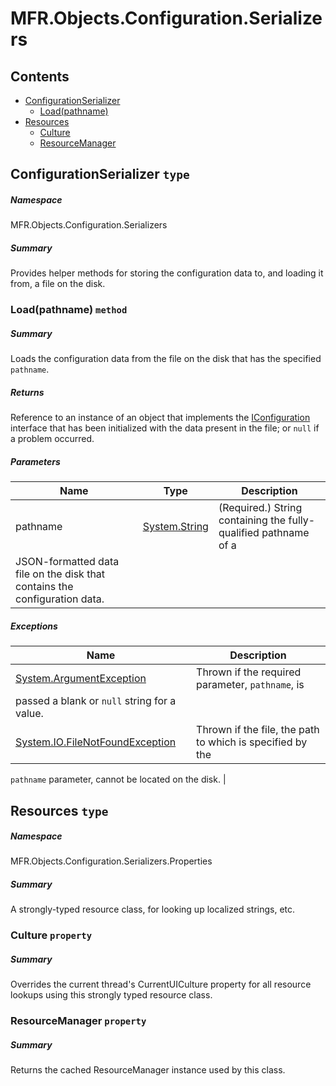 <a name='assembly'></a>
# MFR.Objects.Configuration.Serializers

## Contents

- [ConfigurationSerializer](#T-MFR-Objects-Configuration-Serializers-ConfigurationSerializer 'MFR.Objects.Configuration.Serializers.ConfigurationSerializer')
  - [Load(pathname)](#M-MFR-Objects-Configuration-Serializers-ConfigurationSerializer-Load-System-String- 'MFR.Objects.Configuration.Serializers.ConfigurationSerializer.Load(System.String)')
- [Resources](#T-MFR-Objects-Configuration-Serializers-Properties-Resources 'MFR.Objects.Configuration.Serializers.Properties.Resources')
  - [Culture](#P-MFR-Objects-Configuration-Serializers-Properties-Resources-Culture 'MFR.Objects.Configuration.Serializers.Properties.Resources.Culture')
  - [ResourceManager](#P-MFR-Objects-Configuration-Serializers-Properties-Resources-ResourceManager 'MFR.Objects.Configuration.Serializers.Properties.Resources.ResourceManager')

<a name='T-MFR-Objects-Configuration-Serializers-ConfigurationSerializer'></a>
## ConfigurationSerializer `type`

##### Namespace

MFR.Objects.Configuration.Serializers

##### Summary

Provides helper methods for storing the configuration data to, and
loading it from, a file on the disk.

<a name='M-MFR-Objects-Configuration-Serializers-ConfigurationSerializer-Load-System-String-'></a>
### Load(pathname) `method`

##### Summary

Loads the configuration data from the file on the disk that has the
specified `pathname`.

##### Returns

Reference to an instance of an object that implements the
[IConfiguration](#T-MFR-Objects-IConfiguration 'MFR.Objects.IConfiguration')
interface that has
been initialized with the data present in the file; or `null`
if a problem occurred.

##### Parameters

| Name | Type | Description |
| ---- | ---- | ----------- |
| pathname | [System.String](http://msdn.microsoft.com/query/dev14.query?appId=Dev14IDEF1&l=EN-US&k=k:System.String 'System.String') | (Required.) String containing the fully-qualified pathname of a
JSON-formatted data file on the disk that contains the configuration data. |

##### Exceptions

| Name | Description |
| ---- | ----------- |
| [System.ArgumentException](http://msdn.microsoft.com/query/dev14.query?appId=Dev14IDEF1&l=EN-US&k=k:System.ArgumentException 'System.ArgumentException') | Thrown if the required parameter, `pathname`, is
passed a blank or `null` string for a value. |
| [System.IO.FileNotFoundException](http://msdn.microsoft.com/query/dev14.query?appId=Dev14IDEF1&l=EN-US&k=k:System.IO.FileNotFoundException 'System.IO.FileNotFoundException') | Thrown if the file, the path to which is specified by the
`pathname`
parameter, cannot be located on the disk. |

<a name='T-MFR-Objects-Configuration-Serializers-Properties-Resources'></a>
## Resources `type`

##### Namespace

MFR.Objects.Configuration.Serializers.Properties

##### Summary

A strongly-typed resource class, for looking up localized strings, etc.

<a name='P-MFR-Objects-Configuration-Serializers-Properties-Resources-Culture'></a>
### Culture `property`

##### Summary

Overrides the current thread's CurrentUICulture property for all
  resource lookups using this strongly typed resource class.

<a name='P-MFR-Objects-Configuration-Serializers-Properties-Resources-ResourceManager'></a>
### ResourceManager `property`

##### Summary

Returns the cached ResourceManager instance used by this class.
